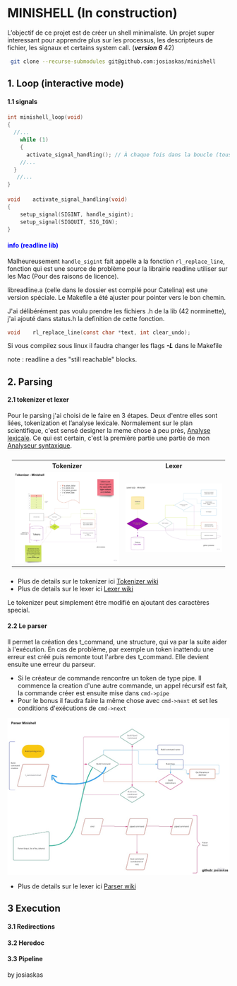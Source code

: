 # MINISHELL (In construction)


L’objectif de ce projet est de créer un shell minimaliste.
Un projet super interessant pour apprendre plus sur les processus, les descripteurs de fichier, les signaux et certains system call. (***version 6*** 42)

 ```sh
  git clone --recurse-submodules git@github.com:josiaskas/minishell
 ```
 
## 1. Loop (interactive mode)

#### 1.1 signals
```C
int	minishell_loop(void)
{
  //...
	while (1)
	{
      activate_signal_handling(); // À chaque fois dans la boucle (tous les signaux sont désactivés par certains bout de code)
    //...
  }
   //...
}

void	activate_signal_handling(void)
{
	setup_signal(SIGINT, handle_sigint);
	setup_signal(SIGQUIT, SIG_IGN);
}
```
#### <span style="color:blue">info (readline lib)</span>

Malheureusement `handle_sigint` fait appelle a la fonction `rl_replace_line`, fonction qui est une source de problème pour la librairie readline utiliser sur les Mac (Pour des raisons de licence).

libreadline.a (celle dans le dossier est compilé pour Catelina) est une version spéciale. Le Makefile a été ajuster pour pointer vers le bon chemin.

J'ai délibérément pas voulu prendre les fichiers .h de la lib (42 norminette), j'ai ajouté dans status.h la definition de cette fonction.
```C
void	rl_replace_line(const char *text, int clear_undo);
```

Si vous compilez sous linux il faudra changer les flags ***-L*** dans le Makefile

 note : readline a des "still reachable" blocks.

## 2. Parsing

#### 2.1 tokenizer et lexer

Pour le parsing j'ai choisi de le faire en 3 étapes. Deux d'entre elles sont liées, tokenization et l’analyse lexicale. 
Normalement sur le plan scientifique, c'est sensé designer la meme chose à peu près, [Analyse lexicale](https://fr.wikipedia.org/wiki/Analyse_lexicale). Ce qui est certain, c'est la première partie une partie de mon [Analyseur syntaxique](https://fr.wikipedia.org/wiki/Analyse_syntaxique).

<table style="padding:10px">
  <tr>
	<th>Tokenizer</th>
	<th>Lexer</th>
  </tr>
  <tr>
    <td> 
        <img src="github/Tokenizer_board.jpeg"  alt="incomplete" width = 500px>
    </td>
    <td> 
         <img src="github/real_v2_lexer.jpeg"  alt="incomplete" width = 500px>
    </td>
  </tr>
</table>

- Plus de details sur le tokenizer ici [Tokenizer wiki](https://github.com/josiaskas/minishell/wiki/Tokenizer)
- Plus de details sur le lexer ici [Lexer wiki](https://github.com/josiaskas/minishell/wiki/Lexer)

Le tokenizer peut simplement être modifié en ajoutant des caractères special.

#### 2.2 Le parser

Il permet la création des t_command, une structure, qui va par la suite aider à l'exécution. En cas de problème, par exemple un token inattendu une erreur est créé puis remonte tout l'arbre des t_command. Elle devient ensuite une erreur du parseur. 
- Si le créateur de commande rencontre un token de type pipe. Il commence la creation d'une autre commande, un appel récursif est fait, la commande créer est ensuite mise dans `cmd->pipe`
- Pour le bonus il faudra faire la même chose avec `cmd->next` et set les conditions d'exécutions de `cmd->next`

![parser part 2](https://github.com/josiaskas/minishell/blob/5875426d0ce06758f582b8f407b1d7ba1aea160e/github/parser_minishell_board.jpeg)

- Plus de details sur le lexer ici [Parser wiki](https://github.com/josiaskas/minishell/wiki/Parser)

## 3 Execution

#### 3.1 Redirections

#### 3.2 Heredoc

#### 3.3 Pipeline

by josiaskas
